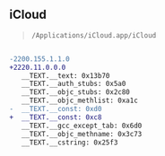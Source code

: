 ## iCloud

> `/Applications/iCloud.app/iCloud`

```diff

-2200.155.1.1.0
+2220.11.0.0.0
   __TEXT.__text: 0x13b70
   __TEXT.__auth_stubs: 0x5a0
   __TEXT.__objc_stubs: 0x2c80
   __TEXT.__objc_methlist: 0xa1c
-  __TEXT.__const: 0xd0
+  __TEXT.__const: 0xc8
   __TEXT.__gcc_except_tab: 0x6d0
   __TEXT.__objc_methname: 0x3c73
   __TEXT.__cstring: 0x25f3

```
